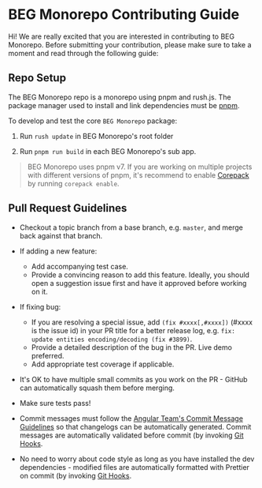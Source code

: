 # BEG Monorepo Contributing Guide

Hi! We are really excited that you are interested in contributing to BEG Monorepo. Before submitting your contribution, please make sure to take a moment and read through the following guide:

## Repo Setup

The BEG Monorepo repo is a monorepo using pnpm and rush.js. The package manager used to install and link dependencies must be [pnpm](https://pnpm.io/).

To develop and test the core `BEG Monorepo` package:

1. Run `rush update` in BEG Monorepo's root folder

2. Run `pnpm run build` in each BEG Monorepo's sub app.

> BEG Monorepo uses pnpm v7. If you are working on multiple projects with different versions of pnpm, it's recommend to enable [Corepack](https://github.com/nodejs/corepack) by running `corepack enable`.

## Pull Request Guidelines

- Checkout a topic branch from a base branch, e.g. `master`, and merge back against that branch.

- If adding a new feature:

  - Add accompanying test case.
  - Provide a convincing reason to add this feature. Ideally, you should open a suggestion issue first and have it approved before working on it.

- If fixing bug:

  - If you are resolving a special issue, add `(fix #xxxx[,#xxxx])` (#xxxx is the issue id) in your PR title for a better release log, e.g. `fix: update entities encoding/decoding (fix #3899)`.
  - Provide a detailed description of the bug in the PR. Live demo preferred.
  - Add appropriate test coverage if applicable.

- It's OK to have multiple small commits as you work on the PR - GitHub can automatically squash them before merging.

- Make sure tests pass!

- Commit messages must follow the [Angular Team's Commit Message Guidelines](https://github.com/angular/angular/blob/master/CONTRIBUTING.md#commit) so that changelogs can be automatically generated. Commit messages are automatically validated before commit (by invoking [Git Hooks](https://git-scm.com/docs/githooks).

- No need to worry about code style as long as you have installed the dev dependencies - modified files are automatically formatted with Prettier on commit (by invoking [Git Hooks](https://git-scm.com/docs/githooks).
